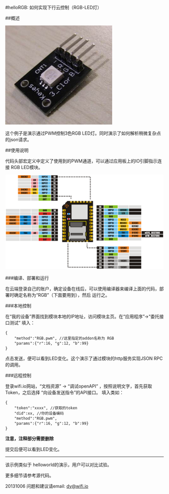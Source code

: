 ﻿#helloRGB: 如何实现下行云控制（RGB-LED灯）


##概述

![RGB_LED](../../addons_img/RGB_LED.jpg)

这个例子是演示通过PWM控制3色RGB LED灯。同时演示了如何解析稍微复杂点的json请求。


##使用说明

代码头部宏定义中定义了使用到的PWM通道，可以通过应用板上的IO引脚指示连接 RGB LED模块。

![wifiIO](../../addons_img/wifiIO_pin_map.png)

###编译、部署和运行

在云端登录自己的账户，确定设备在线后，可以使用编译器来编译上面的代码，部署时确定名称为“RGB”（下面要用到），然后 运行之。


###本地控制

在“我的设备”界面找到模块本地的IP地址，访问模块主页。在“应用程序”->“委托接口测试” 填入：

	{
		"method":"RGB.pwm",	//这里指定的addon名称为 RGB
		"params":{"r":16, "g":12, "b":99}
	}

点击发送，便可以看到LED变化。这个演示了通过模块的http服务实现JSON RPC的调用。


###远程控制

登录wifi.io网站，“文档资源” -> “调试openAPI”  ，按照说明文字，首先获取Token，之后选择 “向设备发送指令”的API接口。
填入类如：

	{
		"token":"xxxx", //获取的token
		"did":xx, //你的设备编码
		"method":"RGB.pwm",
		"params":{"r":16, "g":12, "b":99}
	}

**注意，注释部分需要删除**

提交后便可以看到LED变化。

****
该示例类似于 helloworld的演示，用户可以对比试验。


更多细节请参考源代码。

20131006
问题和建议请email: dy@wifi.io 

